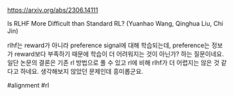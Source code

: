 https://arxiv.org/abs/2306.14111

Is RLHF More Difficult than Standard RL? (Yuanhao Wang, Qinghua Liu, Chi Jin)

rlhf는 reward가 아니라 preference signal에 대해 학습되는데, preference는 정보가 reward보다 부족하기 때문에 학습이 더 어려워지는 것이 아닌가? 하는 질문이네요. 일단 논문의 결론은 기존 rl 방법으로 풀 수 있고 rl에 비해 rlhf가 더 어렵지는 않은 것 같다고 하네요. 생각해보지 않았던 문제인데 흥미롭군요.

#alignment #rl 